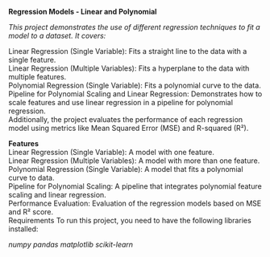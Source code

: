**Regression Models - Linear and Polynomial**<br>

*This project demonstrates the use of different regression techniques to fit a model to a dataset. It covers:*<br>

Linear Regression (Single Variable): Fits a straight line to the data with a single feature.<br>
Linear Regression (Multiple Variables): Fits a hyperplane to the data with multiple features.<br>
Polynomial Regression (Single Variable): Fits a polynomial curve to the data.<br>
Pipeline for Polynomial Scaling and Linear Regression: Demonstrates how to scale features and use linear regression in a pipeline for polynomial regression.<br>
Additionally, the project evaluates the performance of each regression model using metrics like Mean Squared Error (MSE) and R-squared (R²).<br>

**Features**<br>
Linear Regression (Single Variable): A model with one feature.<br>
Linear Regression (Multiple Variables): A model with more than one feature.<br>
Polynomial Regression (Single Variable): A model that fits a polynomial curve to data.<br>
Pipeline for Polynomial Scaling: A pipeline that integrates polynomial feature scaling and linear regression.<br>
Performance Evaluation: Evaluation of the regression models based on MSE and R² score.<br>
Requirements
To run this project, you need to have the following libraries installed:<br>

*numpy*
*pandas*
*matplotlib*
*scikit-learn*
